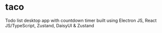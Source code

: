 # taco
Todo list desktop app with countdown timer built using Electron JS, React JS/TypeScript, Zustand, DaisyUI &amp; Zustand
